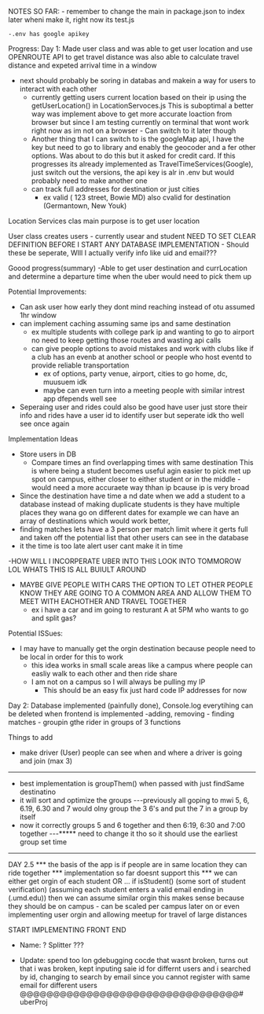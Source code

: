 NOTES SO FAR:
    - remember to change the main in package.json to index later wheni make it, right now its test.js

    -.env has google apikey

Progress:
Day 1:
Made user class and was able to get user location and use OPENROUTE API to get travel distance 
was also able to calculate travel distance and expeted arrival time in a window
- next should probably be soring in databas and makein a way for users to interact with each other
    - currently getting users current location based on their ip using the getUserLocation() in LocationServoces.js
        This is suboptimal a better way was implement above to get more accurate loaction from browser but since 
        I am testing currently on terminal that wont work right now as im not on a browser
            - Can switch to it later though
    - Another thing that I can switch to is the googleMap api, I have the key but need to go to library and enably the geocoder and a fer other options.
        Was about to do this but it asked for credit card. If this progresses its already implemented as TravelTimeServices(Google), just switch out the versions,
        the api key is alr in .env but would probably need to make another one
    - can track full addresses for destination or just cities 
        - ex valid ( 123 street, Bowie MD) also cvalid for destination (Germantown, New Youk)

Location Services clas main purpose is to get user location

User class creates users
    - currently usear and student NEED TO SET CLEAR DEFINITION BEFORE I START ANY DATABASE IMPLEMENTATION
        - Should these be seperate, WIll I actually verify info like uid and email???


Goood progress(summary)
-Able to get user destination and currLocation and determine a departure time when the uber would need to pick them up

Potential Improvements:
- Can ask user how early they dont mind reaching instead of otu assumed 1hr window
- can implement caching assuming same ips and same destination
    - ex multiple students with college park ip and wanting to go to airport no need to keep getting those routes and wasting api calls
    -  can give people options to avoid mistakes and work with clubs like if a club has an evenb at another school or people who host eventd to provide reliable transportation
        - ex of options, party venue, airport, cities to go home, dc, muusuem idk
        - maybe can even turn into a meeting people with similar intrest app dfepends well see
- Seperaing user and rides could also be good
    have user just store their info and rides have a user id to identify user but seperate idk tho well see once again

Implementation Ideas
- Store users in DB
    - Compare times an find overlapping times with same destination
        This is where being a student becomes useful agin easier to pick met up spot on campus, either closer to either student or in the middle
            - would need a more accuraete way thhan ip bcause ip is very broad
- Since the destination have time a nd date when we add a student to a database instead of making duplicate students is they have multiple places they wana go on different dates for example we can have an array of destinations which would work better, 
- finding matches lets have a 3 person per match limit where it gerts full and taken off the potential list that other users can see in the database
- it the time is too late alert user cant make it in time

-HOW WILL I INCORPERATE UBER INTO THIS LOOK INTO TOMMOROW LOL WHATS THIS IS ALL BUIULT AROUND
- MAYBE GIVE PEOPLE WITH CARS THE OPTION TO LET OTHER PEOPLE KNOW THEY ARE GOING TO A COMMON AREA AND ALLOW THEM TO MEET WITH EACHOTHER AND TRAVEL TOGETHER
    - ex i have a car and im going to resturant A at 5PM who wants to go and split gas?


Potential ISSues:
- I may have to manually get the orgin destination because people need to be local in order for this to work
    - this idea works in small scale areas like a campus where people can easliy walk to each other and then ride share
    - I am not on a campus so I will always be pulling my IP
        - This should be an easy fix just hard code IP addresses for now

Day 2:
Database implemented (painfully done), Console.log everytihing can be deleted when frontend is implemented
    -adding, removing 
    - finding matches 
    - groupin gthe rider in groups of 3 functions

Things to add
- make driver (User) people can see when and where a driver is going and join (max 3)

*******************
 - best implementation is groupThem() when passed with just findSame destinatino
 - it will sort and optimize the groups
 ---previously all goping to mwi 5, 6, 6.19, 6.30 and 7 would olny group the 3 6's and put the 7 in a group by itself
 - now it correctly groups 5 and 6 together and then 6:19, 6:30 and 7:00 together 
 ---***** need to change it tho so it should use the earliest group set time
*************


DAY 2.5
    *** the basis of the app is if people are in same location they can ride together
    *** implementation so far doesnt support this
    *** we can either get orgin of each student 
    OR ...
        if isStudent() (some sort of student verification) (assuming each student enters a valid email ending in (.umd.edu)) then we can assume similar orgin
        this makes sense because they should be on campus
        - can be scaled per campus later on or even implementing user orgin and allowing meetup for travel of large distances

START IMPLEMENTING FRONT END
 - Name: ? Splitter ???


 - Update: spend too lon gdebugging cocde that wasnt broken, 
 turns out that i was broken, kept inputing saie id for differnt users and i searched by id, 
 changing to search by email since you cannot register with same email for different users @@@@@@@@@@@@@@@@@@@@@@@@@@@@@@@@@# uberProj
